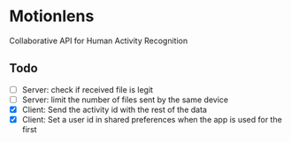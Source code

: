 # Motionlens
Collaborative API for Human Activity Recognition

## Todo

- [ ] Server: check if received file is legit
- [ ] Server: limit the number of files sent by the same device
- [x] Client: Send the activity id with the rest of the data
- [x] Client: Set a user id in shared preferences when the app is used for the first